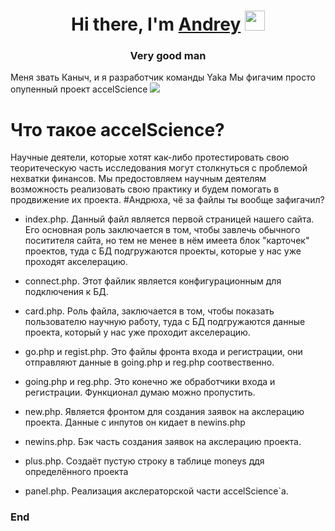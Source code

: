 <h1 align="center">Hi there, I'm <a href="https://daniilshat.ru/" target="_blank">Andrey</a> 
<img src="https://github.com/blackcater/blackcater/raw/main/images/Hi.gif" height="32"/></h1>
<h3 align="center">Very good man</h3>

Меня звать Каныч, и я разработчик команды Yaka Мы фигачим просто опупенный проект accelScience
![](https://i.ibb.co/SPSvBwZ/4.png)
# Что такое accelScience?
Научные деятели, которые хотят как-либо протестировать свою теоритеческую часть исследования могут столкнуться с проблемой нехватки финансов. Мы предостовляем научным деятелям возможность реализовать свою практику и будем помогать в продвижение их проекта.
#Андрюха, чё за файлы ты вообще зафигачил?
- index.php. Данный файл является первой страницей нашего сайта. Его основная роль заключается в том, чтобы завлечь обычного поситителя сайта, но тем не менее в нём имеета блок "карточек" проектов, туда с БД подгружаются проекты, которые у нас уже проходят акселерацию.

- connect.php. Этот файлик является конфигурационным для подключения к БД.

- card.php. Роль файла, заключается в том, чтобы показать пользователю научную работу, туда с БД подгружаются данные проекта, который у нас уже проходит акселерацию.

- go.php и regist.php. Это файлы фронта входа и регистрации, они отправляют данные в going.php и reg.php соотвественно.

- going.php и reg.php. Это конечно же обработчики входа и регистрации. Функционал думаю можно пропустить.

- new.php. Является фронтом для создания заявок на акслерацию проекта. Данные с инпутов он кидает в newins.php

- newins.php. Бэк часть создания заявок на акслерацию проекта.

- plus.php.  Cоздаёт пустую строку в таблице moneys ддя определённого проекта

- panel.php. Реализация акслераторской части accelScience`а.
### End
